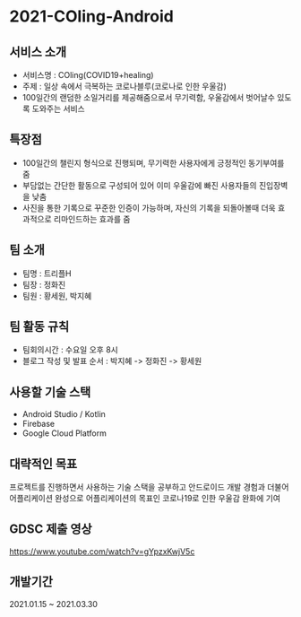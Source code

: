# 2021-COling-Android

## 서비스 소개
* 서비스명 : COling(COVID19+healing)
* 주제 : 일상 속에서 극복하는 코로나블루(코로나로 인한 우울감)
* 100일간의 랜덤한 소일거리를 제공해줌으로서 무기력함, 우울감에서 벗어날수 있도록 도와주는 서비스

## 특장점
* 100일간의 챌린지 형식으로 진행되며, 무기력한 사용자에게 긍정적인 동기부여를 줌
* 부담없는 간단한 활동으로 구성되어 있어 이미 우울감에 빠진 사용자들의 진입장벽을 낮춤
* 사진을 통한 기록으로 꾸준한 인증이 가능하며, 자신의 기록을 되돌아볼때 더욱 효과적으로 리마인드하는 효과를 줌

## 팀 소개
* 팀명 : 트리플H
* 팀장 : 정화진
* 팀원 : 황세원, 박지혜

## 팀 활동 규칙
* 팀회의시간 : 수요일 오후 8시
* 블로그 작성 및 발표 순서 : 박지혜 -> 정화진 -> 황세원

## 사용할 기술 스택
* Android Studio / Kotlin
* Firebase
* Google Cloud Platform

## 대략적인 목표
프로젝트를 진행하면서 사용하는 기술 스택을 공부하고 안드로이드 개발 경험과 더불어 어플리케이션 완성으로 어플리케이션의 목표인 코로나19로 인한 우울감 완화에 기여

## GDSC 제출 영상
https://www.youtube.com/watch?v=gYpzxKwjV5c

## 개발기간
2021.01.15 ~ 2021.03.30

